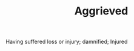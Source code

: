 ---
title: Aggrieved
letter: A
permalink: "/definitions/bld-aggrieved.html"
body: Having suffered loss or injury; damnified; Injured
published_at: '2018-07-07'
source: Black's Law Dictionary 2nd Ed (1910)
layout: post
---